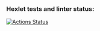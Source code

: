 ### Hexlet tests and linter status:
[![Actions Status](https://github.com/SvetlanaAkaemova/python-project-83/workflows/hexlet-check/badge.svg)](https://github.com/SvetlanaAkaemova/python-project-83/actions)